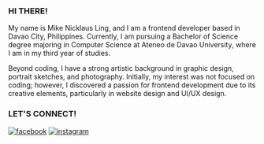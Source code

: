 <h3>HI THERE!</h3>

My name is Mike Nicklaus Ling, and I am a frontend developer based in Davao City, Philippines. Currently, I am pursuing a Bachelor of Science degree majoring in Computer Science at Ateneo de Davao University, where I am in my third year of studies.

Beyond coding, I have a strong artistic background in graphic design, portrait sketches, and photography. Initially, my interest was not focused on coding; however, I discovered a passion for frontend development due to its creative elements, particularly in website design and UI/UX design.

<h3>LET'S CONNECT!</h3>

[![facebook](https://img.shields.io/badge/facebook-1877F2?style=for-the-badge&logo=facebook&logoColor=white)](https://www.facebook.com/nicklaus.ling/)
[![instagram](https://img.shields.io/badge/instagram-E4405F?style=for-the-badge&logo=instagram&logoColor=white)](https://www.instagram.com/lingnicklaus/)
